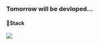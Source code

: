 ### Tomorrow will be devloped...

#### 🧺Stack
<img src="https://img.shields.io/badge/Java-색상코드?style=flat-square&logo=로고명&logoColor=로고색"/>

